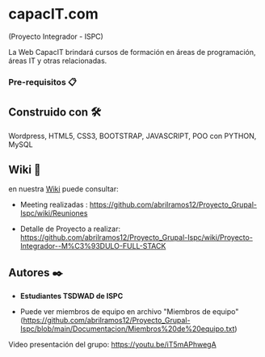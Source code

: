 # capacIT.com       

(Proyecto Integrador - ISPC)


La Web CapacIT brindará cursos de formación en áreas de programación, áreas IT y otras relacionadas. 



### Pre-requisitos 📋



## Construido con 🛠️

Wordpress, HTML5, CSS3, BOOTSTRAP, JAVASCRIPT, POO con PYTHON, MySQL



## Wiki 📖

en nuestra [Wiki]( https://github.com/abrilramos12/Proyecto_Grupal-Ispc/wiki ) puede consultar:

  * Meeting realizadas : https://github.com/abrilramos12/Proyecto_Grupal-Ispc/wiki/Reuniones

  * Detalle de Proyecto a realizar: https://github.com/abrilramos12/Proyecto_Grupal-Ispc/wiki/Proyecto-Integrador--M%C3%93DULO-FULL-STACK


## Autores ✒️

* **Estudiantes TSDWAD de ISPC**

* Puede ver miembros de equipo en archivo "Miembros de equipo" (https://github.com/abrilramos12/Proyecto_Grupal-Ispc/blob/main/Documentacion/Miembros%20de%20equipo.txt)  

Video presentación del grupo: https://youtu.be/iT5mAPhwegA



